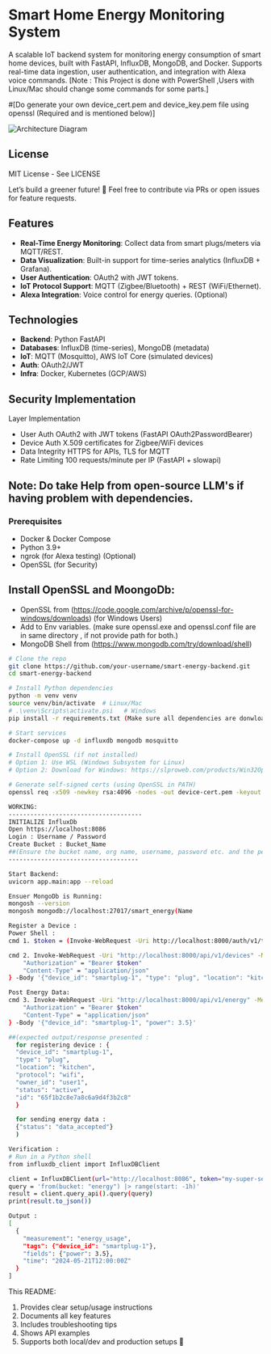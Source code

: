 # Smart Home Energy Monitoring System

A scalable IoT backend system for monitoring energy consumption of smart home devices, built with FastAPI, InfluxDB, MongoDB, and Docker. Supports real-time data ingestion, user authentication, and integration with Alexa voice commands.
[Note : This Project is done with PowerShell ,Users with Linux/Mac should change some commands for some parts.] 

#[Do generate your own device_cert.pem and device_key.pem file using openssl (Required and is mentioned below)]

![Architecture Diagram](https://i.imgur.com/7QY3t8l.png)

## License
MIT License - See LICENSE

Let’s build a greener future! 🌱
Feel free to contribute via PRs or open issues for feature requests.

## Features
- **Real-Time Energy Monitoring**: Collect data from smart plugs/meters via MQTT/REST.
- **Data Visualization**: Built-in support for time-series analytics (InfluxDB + Grafana).
- **User Authentication**: OAuth2 with JWT tokens.
- **IoT Protocol Support**: MQTT (Zigbee/Bluetooth) + REST (WiFi/Ethernet).
- **Alexa Integration**: Voice control for energy queries. (Optional)

## Technologies
- **Backend**: Python FastAPI
- **Databases**: InfluxDB (time-series), MongoDB (metadata)
- **IoT**: MQTT (Mosquitto), AWS IoT Core (simulated devices)
- **Auth**: OAuth2/JWT
- **Infra**: Docker, Kubernetes (GCP/AWS)

## Security Implementation
Layer	Implementation
- User Auth	OAuth2 with JWT tokens (FastAPI OAuth2PasswordBearer)
- Device Auth	X.509 certificates for Zigbee/WiFi devices
- Data Integrity	HTTPS for APIs, TLS for MQTT
- Rate Limiting	100 requests/minute per IP (FastAPI + slowapi)

**Note: Do take Help from open-source LLM's if having problem with dependencies**.
---

### Prerequisites
- Docker & Docker Compose
- Python 3.9+
- ngrok (for Alexa testing) (Optional)
- OpenSSL (for Security)

## Install OpenSSL and MoongoDb: 
- OpenSSL from (https://code.google.com/archive/p/openssl-for-windows/downloads) (for Windows Users)
- Add to Env variables. (make sure openssl.exe and openssl.conf file are in same directory , if not provide path for both.)
- MongoDB Shell from (https://www.mongodb.com/try/download/shell)

```bash
# Clone the repo
git clone https://github.com/your-username/smart-energy-backend.git
cd smart-energy-backend

# Install Python dependencies
python -m venv venv
source venv/bin/activate  # Linux/Mac
# .\venv\Scripts\activate.psi   # Windows
pip install -r requirements.txt (Make sure all dependencies are donwloaded)

# Start services
docker-compose up -d influxdb mongodb mosquitto

# Install OpenSSL (if not installed)
# Option 1: Use WSL (Windows Subsystem for Linux)
# Option 2: Download for Windows: https://slproweb.com/products/Win32OpenSSL.html

# Generate self-signed certs (using OpenSSL in PATH)
openssl req -x509 -newkey rsa:4096 -nodes -out device-cert.pem -keyout device-key.pem -days 365 -subj "/CN=localhost"

WORKING:
-------------------------------------
INITIALIZE InfluxDb
Open https://localhost:8086
Login : Username / Password
Create Bucket : Bucket_Name
##(Ensure the bucket name, org name, username, password etc. and the permissions required (write permission enabled) in docker file, .env file and the InfluxDb are the same)
------------------------------------

Start Backend:
uvicorn app.main:app --reload

Ensuer MongoDb is Running:
mongosh --version
mongosh mongodb://localhost:27017/smart_energy(Name 

Register a Device :
Power Shell : 
cmd 1. $token = (Invoke-WebRequest -Uri http://localhost:8000/auth/v1/token -Method POST -Body "username=user1&password=secret").Content | ConvertFrom-Json | Select -ExpandProperty access_token

cmd 2. Invoke-WebRequest -Uri "http://localhost:8000/api/v1/devices" -Method POST -Headers @{ 
    "Authorization" = "Bearer $token"
    "Content-Type" = "application/json"
} -Body '{"device_id": "smartplug-1", "type": "plug", "location": "kitchen"}'

Post Energy Data:
cmd 3. Invoke-WebRequest -Uri "http://localhost:8000/api/v1/energy" -Method POST -Headers @{ 
    "Authorization" = "Bearer $token"
    "Content-Type" = "application/json"
} -Body '{"device_id": "smartplug-1", "power": 3.5}'

##(expected output/response presented :
  for registering device : {
  "device_id": "smartplug-1",
  "type": "plug",
  "location": "kitchen",
  "protocol": "wifi",
  "owner_id": "user1",
  "status": "active",
  "id": "65f1b2c8e7a8c6a9d4f3b2c8"
  }

  for sending energy data :
  {"status": "data_accepted"}
  )

Verification :
# Run in a Python shell
from influxdb_client import InfluxDBClient

client = InfluxDBClient(url="http://localhost:8086", token="my-super-secret-token")
query = 'from(bucket: "energy") |> range(start: -1h)'
result = client.query_api().query(query)
print(result.to_json())

Output :
[
  {
    "measurement": "energy_usage",
    "tags": {"device_id": "smartplug-1"},
    "fields": {"power": 3.5},
    "time": "2024-05-21T12:00:00Z"
  }
]
```
This README:
1. Provides clear setup/usage instructions  
2. Documents all key features  
3. Includes troubleshooting tips  
4. Shows API examples  
5. Supports both local/dev and production setups 🚀
